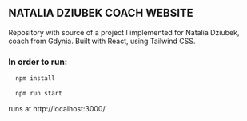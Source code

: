 ## NATALIA DZIUBEK COACH WEBSITE

Repository with source of a project I implemented for Natalia Dziubek, coach from Gdynia. Built with React, using Tailwind CSS.


### **In order to run:**

```javascript
  npm install
  
  npm run start
  ```
  
  runs at http://localhost:3000/
